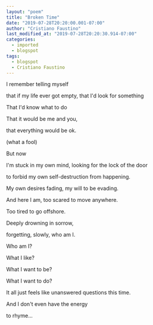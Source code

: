 ```yaml
---
layout: "poem"
title: "Broken Time"
date: "2019-07-28T20:20:00.001-07:00"
author: "Cristiano Faustino"
last_modified_at: "2019-07-28T20:20:30.914-07:00"
categories:
  - imported
  - blogspot
tags:
  - blogspot
  - Cristiano Faustino
---
```


I remember telling myself

that if my life ever got empty, that I'd look for something

That I'd know what to do

That it would be me and you,

that everything would be ok.

(what a fool)

But now

I'm stuck in my own mind, looking for the lock of the door

to forbid my own self-destruction from happening.

My own desires fading, my will to be evading.

And here I am, too scared to move anywhere.

Too tired to go offshore.

Deeply drowning in sorrow,

forgetting, slowly, who am I.

Who am I?

What I like?

What I want to be?

What I want to do?

It all just feels like unanswered questions this time.

And I don't even have the energy

to rhyme...